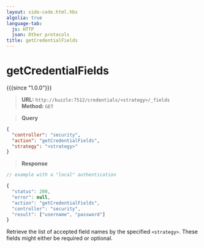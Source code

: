 ```yaml
---
layout: side-code.html.hbs
algolia: true
language-tab:
  js: HTTP
  json: Other protocols
title: getCredentialFields
---
```



# getCredentialFields

{{{since "1.0.0"}}}



<blockquote class="js">
<p>
<b>URL:</b> <code>http://kuzzle:7512/credentials/&lt;strategy&gt;/_fields</code>  
<br><b>Method:</b> <code>GET</code>  
</p>
</blockquote>

<blockquote class="json">
<p>
<b>Query</b>
</p>
</blockquote>

```json
{
  "controller": "security",
  "action": "getCredentialFields",
  "strategy": "<strategy>"
}
```

>**Response**

```javascript
// example with a "local" authentication

{
  "status": 200,                     
  "error": null,                     
  "action": "getCredentialFields",
  "controller": "security",
  "result": ["username", "password"]
}
```

Retrieve the list of accepted field names by the specified `<strategy>`. These fields might either be required or optional.
